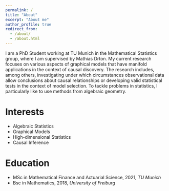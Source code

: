 ```yaml
---
permalink: /
title: "About"
excerpt: "About me"
author_profile: true
redirect_from: 
  - /about/
  - /about.html
---
```


I am a PhD Student working at TU Munich in the Mathematical Statistics group, where I am supervised by Mathias Drton. My current research focuses on various aspects of graphical models that have manifold applications in the context of causal discovery. The research includes, among others, investigating under which circumstances observational data allow conclusions about causal relationships or developing valid statistical tests in the context of model selection. To tackle problems in statistics, I particularly like to use methods from algebraic geometry.

Interests
======
* Algebraic Statistics
* Graphical Models
* High-dimensional Statistics
* Causal Inference


Education
======
* MSc in Mathematical Finance and Actuarial Science, 2021, *TU Munich*
* Bsc in Mathematics, 2018, *University of Freiburg*
